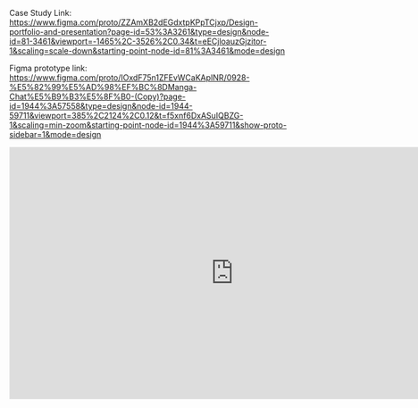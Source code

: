 Case Study Link:
https://www.figma.com/proto/ZZAmXB2dEGdxtpKPpTCjxp/Design-portfolio-and-presentation?page-id=53%3A3261&type=design&node-id=81-3461&viewport=-1465%2C-3526%2C0.34&t=eECjloauzGjzitor-1&scaling=scale-down&starting-point-node-id=81%3A3461&mode=design

Figma prototype link:
https://www.figma.com/proto/IOxdF75n1ZFEvWCaKApINR/0928-%E5%82%99%E5%AD%98%EF%BC%8DManga-Chat%E5%B9%B3%E5%8F%B0-(Copy)?page-id=1944%3A57558&type=design&node-id=1944-59711&viewport=385%2C2124%2C0.12&t=f5xnf6DxASuIQBZG-1&scaling=min-zoom&starting-point-node-id=1944%3A59711&show-proto-sidebar=1&mode=design

<iframe style="border: 1px solid rgba(0, 0, 0, 0.1);" width="800" height="450" src="https://www.figma.com/embed?embed_host=share&url=https%3A%2F%2Fwww.figma.com%2Fproto%2FZZAmXB2dEGdxtpKPpTCjxp%2FDesign-portfolio-and-presentation%3Fpage-id%3D53%253A3261%26type%3Ddesign%26node-id%3D81-3461%26viewport%3D-1465%252C-3526%252C0.34%26t%3DeECjloauzGjzitor-1%26scaling%3Dscale-down%26starting-point-node-id%3D81%253A3461%26mode%3Ddesign" allowfullscreen></iframe>
